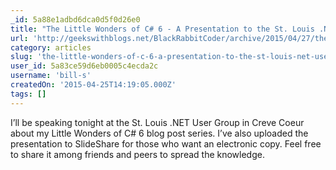 ```yaml
---
_id: 5a88e1adbd6dca0d5f0d26e0
title: "The Little Wonders of C# 6 - A Presentation to the St. Louis .NET User Group"
url: 'http://geekswithblogs.net/BlackRabbitCoder/archive/2015/04/27/the-little-wonders-of-c-6---a-presentation-to.aspx'
category: articles
slug: 'the-little-wonders-of-c-6-a-presentation-to-the-st-louis-net-user-group'
user_id: 5a83ce59d6eb0005c4ecda2c
username: 'bill-s'
createdOn: '2015-04-25T14:19:05.000Z'
tags: []
---
```


I’ll be speaking tonight at the St. Louis .NET User Group in Creve Coeur about my Little Wonders of C# 6 blog post series.
I’ve also uploaded the presentation to SlideShare for those who want an electronic copy.
Feel free to share it among friends and peers to spread the knowledge.
